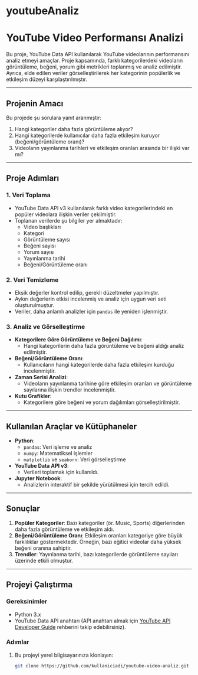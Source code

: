 # youtubeAnaliz
# **YouTube Video Performansı Analizi**

Bu proje, YouTube Data API kullanılarak YouTube videolarının performansını analiz etmeyi amaçlar. Proje kapsamında, farklı kategorilerdeki videoların görüntüleme, beğeni, yorum gibi metrikleri toplanmış ve analiz edilmiştir. Ayrıca, elde edilen veriler görselleştirilerek her kategorinin popülerlik ve etkileşim düzeyi karşılaştırılmıştır.

---

## **Projenin Amacı**

Bu projede şu sorulara yanıt aranmıştır:
1. Hangi kategoriler daha fazla görüntüleme alıyor?
2. Hangi kategorilerde kullanıcılar daha fazla etkileşim kuruyor (beğeni/görüntüleme oranı)?
3. Videoların yayınlanma tarihleri ve etkileşim oranları arasında bir ilişki var mı?

---

## **Proje Adımları**

### 1. **Veri Toplama**
- YouTube Data API v3 kullanılarak farklı video kategorilerindeki en popüler videolara ilişkin veriler çekilmiştir.
- Toplanan verilerde şu bilgiler yer almaktadır:
  - Video başlıkları
  - Kategori
  - Görüntüleme sayısı
  - Beğeni sayısı
  - Yorum sayısı
  - Yayınlanma tarihi
  - Beğeni/Görüntüleme oranı

### 2. **Veri Temizleme**
- Eksik değerler kontrol edilip, gerekli düzeltmeler yapılmıştır.
- Aykırı değerlerin etkisi incelenmiş ve analiz için uygun veri seti oluşturulmuştur.
- Veriler, daha anlamlı analizler için `pandas` ile yeniden işlenmiştir.

### 3. **Analiz ve Görselleştirme**
- **Kategorilere Göre Görüntüleme ve Beğeni Dağılımı**:
  - Hangi kategorilerin daha fazla görüntüleme ve beğeni aldığı analiz edilmiştir.
- **Beğeni/Görüntüleme Oranı**:
  - Kullanıcıların hangi kategorilerde daha fazla etkileşim kurduğu incelenmiştir.
- **Zaman Serisi Analizi**:
  - Videoların yayınlanma tarihine göre etkileşim oranları ve görüntüleme sayılarına ilişkin trendler incelenmiştir.
- **Kutu Grafikler**:
  - Kategorilere göre beğeni ve yorum dağılımları görselleştirilmiştir.

---

## **Kullanılan Araçlar ve Kütüphaneler**
- **Python**:
  - `pandas`: Veri işleme ve analiz
  - `numpy`: Matematiksel işlemler
  - `matplotlib` ve `seaborn`: Veri görselleştirme
- **YouTube Data API v3**:
  - Verileri toplamak için kullanıldı.
- **Jupyter Notebook**:
  - Analizlerin interaktif bir şekilde yürütülmesi için tercih edildi.

---

## **Sonuçlar**
1. **Popüler Kategoriler**: Bazı kategoriler (ör. Music, Sports) diğerlerinden daha fazla görüntüleme ve etkileşim aldı.
2. **Beğeni/Görüntüleme Oranı**: Etkileşim oranları kategoriye göre büyük farklılıklar göstermektedir. Örneğin, bazı eğitici videolar daha yüksek beğeni oranına sahiptir.
3. **Trendler**: Yayınlanma tarihi, bazı kategorilerde görüntüleme sayıları üzerinde etkili olmuştur.

---

## **Projeyi Çalıştırma**

### Gereksinimler
- Python 3.x
- YouTube Data API anahtarı (API anahtarı almak için [YouTube API Developer Guide](https://developers.google.com/youtube/registering_an_application) rehberini takip edebilirsiniz).

### Adımlar
1. Bu projeyi yerel bilgisayarınıza klonlayın:
   ```bash
   git clone https://github.com/kullaniciadi/youtube-video-analiz.git
